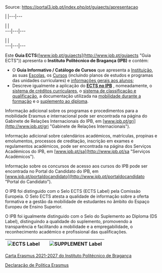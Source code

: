 Source: https://portal3.ipb.pt/index.php/pt/guiaects/apresentacao

| |---|---  
  
| |   
---|---|---  
  
| |   
---|---|---  
  
  

Este **Guia ECTS**([www.ipb.pt/guiaects](http://www.ipb.pt/guiaects "Guia
ECTS")) apresenta o **Instituto Politécnico de Bragança (IPB)** e contém:

  * O **Guia Informativo / Catálogo de Cursos** que apresenta a [Instituição](/index.php/pt/guiaects/instituto-politecnico-de-braganca), as suas [Escolas](/index.php/pt/guiaects/escolas), os [Cursos](/index.php/pt/guiaects/cursos) (incluindo planos de estudos e programas das unidades curriculares) e [informações gerais aos alunos](/index.php/pt/guiaects/informacoes-gerais-aos-alunos);
  * Descreve igualmente a aplicação do **[ECTS no IPB](/index.php/guiaects/o-ects-no-ipb)** , nomeadamente, o [sistema de créditos curriculares](/index.php/guiaects/o-ects-no-ipb/sistema-de-creditos-curriculares), o [sistema de classificação e qualificação](/index.php/guiaects/o-ects-no-ipb/sistema-de-classificacao-e-qualificacao), a documentação utilizada na [mobilidade durante a formação](/index.php/guiaects/o-ects-no-ipb/mobilidade-durante-a-formacao) e o [suplemento ao diploma](/index.php/guiaects/o-ects-no-ipb/suplemento-ao-diploma).

Informação adicional sobre os programas e procedimentos para a mobilidade
Erasmus e internacional pode ser encontrada na página do Gabinete de Relações
Internacionais do IPB, em [www.ipb.pt/gri](http://www.ipb.pt/gri "Gabinete de
Relações Internacionais").  
  
Informação adicional sobre calendários académicos, matrículas, propinas e
emolumentos, processos de creditação, inscrição em exames e regulamentos
académicos, pode ser encontrada na página dos Serviços Académicos do IPB, em
[www.ipb.pt/sa](http://www.ipb.pt/sa "Serviços Académicos").  
  
Informação sobre os concursos de acesso aos cursos do IPB pode ser encontrada
no Portal do Candidato do IPB, em
[www.ipb.pt/portaldocandidato](http://www.ipb.pt/portaldocandidato "Portal do
Candidato").  
  
O IPB foi distinguido com o Selo ECTS (ECTS Label) pela Comissão Europeia. O
Selo ECTS atesta a qualidade de informação sobre a oferta formativa e a gestão
da mobilidade de estudantes no âmbito do Espaço Europeu de Ensino Superior.  
  
O IPB foi igualmente distinguido com o Selo do Suplemento ao Diploma (DS
Label), distinguindo a qualidade do suplemento, promovendo a transparência e
facilitando a mobilidade e a empregabilidade, o reconhecimento académico e
profissional das qualificações.  
  
![ECTS Label](/images/guiaects/ECTS_Label.jpg) |   | ![SUPPLEMENT Label](/images/guiaects/SUPPLEMENT_Label.jpg)  
---|---|---  
  
[Carta Erasmus 2021-2027 do Instituto Politécnico de
Bragança](/uploads/GRI/IPB_ECHE_signed-1.pdf)

[Declaração de Política
Erasmus](/uploads/GRI/ipb_declaracao_de_politica_erasmus.pdf)  
  
